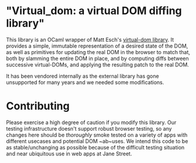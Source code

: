 "Virtual_dom: a virtual DOM diffing library"
============================================

This library is an OCaml wrapper of Matt Esch's [virtual-dom library](https://github.com/Matt-Esch/virtual-dom).
It provides a simple, immutable representation of a desired state of
the DOM, as well as primitives for updating the real DOM in the
browser to match that, both by slamming the entire DOM in place, and
by computing diffs between successive virtual-DOMs, and applying the
resulting patch to the real DOM.

It has been vendored internally as the external library has gone unsupported for many
years and we needed some modifications.

# Contributing

Please exercise a high degree of caution if you modify this library. Our testing
infrastructure doesn't support robust browser testing, so any changes here should be
_thoroughly_ smoke tested on a variety of apps with different usecases and potential DOM
~ab~uses. We intend this code to be as stable/unchanging as possible because of the
difficult testing situation and near ubiquitous use in web apps at Jane Street.
